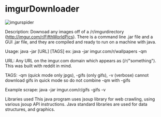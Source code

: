 # imgurDownloader

![imgurspider](https://cloud.githubusercontent.com/assets/8892714/14621246/717190d8-058f-11e6-852b-16ad18510ba2.png)

Description: 
  Downoad any images off of a /r/imgurdirectory (http://imgur.com/r/FifthWorldPics).
  There is a command line .jar file and a GUI .jar file, and they are compiled
  and ready to run on a machine with java.
  
Usage:
  java -jar [URL] [TAGS]
ex:
  java -jar imgur.com/r/wallpapers -qm

URL:
  Any URL on the imgur.com domain which appears as (/r/"something"). This was built with reddit in mind.

TAGS:
  -qm (quick mode only jpgs), -gifs (only gifs), -v (verbose)
cannot download gifs in quick mode so do not combine -qm with -gifs

Example scrape:
java -jar imgur.com/r/gifs -gifs -v

Libraries used
  This java program uses jsoup library for web crawling, using various jsoup API instructions.
  Java standard libraries are used for data structures, and graphics.
